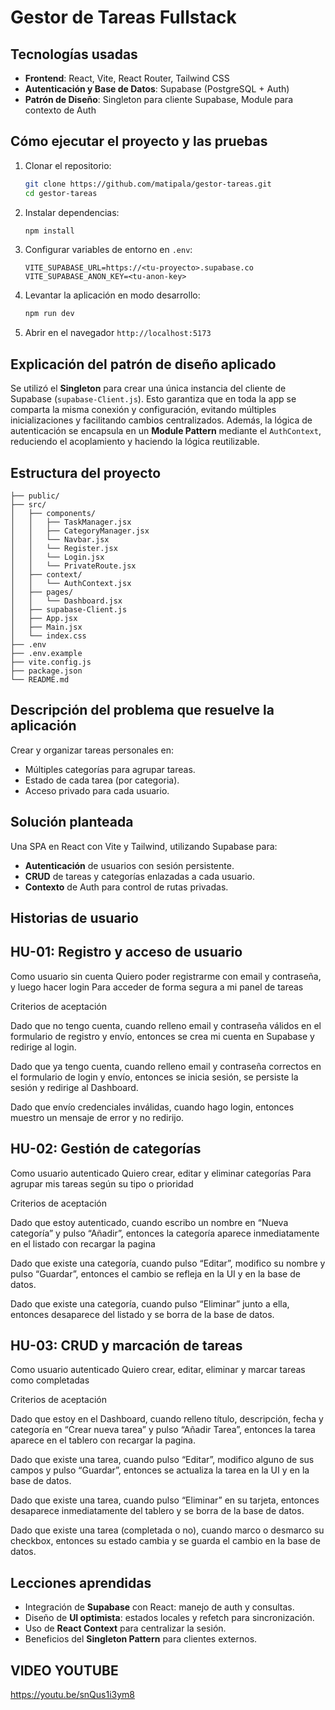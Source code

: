 # Gestor de Tareas Fullstack

## Tecnologías usadas

* **Frontend**: React, Vite, React Router, Tailwind CSS
* **Autenticación y Base de Datos**: Supabase (PostgreSQL + Auth)
* **Patrón de Diseño**: Singleton para cliente Supabase, Module para contexto de Auth

## Cómo ejecutar el proyecto y las pruebas

1. Clonar el repositorio:

   ```bash
   git clone https://github.com/matipala/gestor-tareas.git
   cd gestor-tareas
   ```
2. Instalar dependencias:

   ```bash
   npm install
   ```
3. Configurar variables de entorno en `.env`:

   ```env
   VITE_SUPABASE_URL=https://<tu-proyecto>.supabase.co
   VITE_SUPABASE_ANON_KEY=<tu-anon-key>
   ```
4. Levantar la aplicación en modo desarrollo:

   ```bash
   npm run dev
   ```
5. Abrir en el navegador `http://localhost:5173`


## Explicación del patrón de diseño aplicado

Se utilizó el **Singleton** para crear una única instancia del cliente de Supabase (`supabase-Client.js`).
Esto garantiza que en toda la app se comparta la misma conexión y configuración, evitando múltiples inicializaciones y facilitando cambios centralizados.
Además, la lógica de autenticación se encapsula en un **Module Pattern** mediante el `AuthContext`, reduciendo el acoplamiento y haciendo la lógica reutilizable.

## Estructura del proyecto

```
├── public/
├── src/
│   ├── components/
│   │   ├── TaskManager.jsx
│   │   ├── CategoryManager.jsx
│   │   └── Navbar.jsx
│   │   └── Register.jsx
│   │   └── Login.jsx
│   │   └── PrivateRoute.jsx
│   ├── context/
│   │   └── AuthContext.jsx
│   ├── pages/
│   │   └── Dashboard.jsx
│   ├── supabase-Client.js
│   ├── App.jsx
│   ├── Main.jsx
│   └── index.css
├── .env
├── .env.example
├── vite.config.js
├── package.json
└── README.md
```

## Descripción del problema que resuelve la aplicación

Crear y organizar tareas personales en:

* Múltiples categorías para agrupar tareas.
* Estado de cada tarea (por categoria).
* Acceso privado para cada usuario.

## Solución planteada

Una SPA en React con Vite y Tailwind, utilizando Supabase para:

* **Autenticación** de usuarios con sesión persistente.
* **CRUD** de tareas y categorías enlazadas a cada usuario.
* **Contexto** de Auth para control de rutas privadas.

## Historias de usuario

## HU-01: Registro y acceso de usuario
Como usuario sin cuenta
Quiero poder registrarme con email y contraseña, y luego hacer login
Para acceder de forma segura a mi panel de tareas

Criterios de aceptación

Dado que no tengo cuenta, cuando relleno email y contraseña válidos en el formulario de registro y envío, entonces se crea mi cuenta en Supabase y redirige al login.

Dado que ya tengo cuenta, cuando relleno email y contraseña correctos en el formulario de login y envío, entonces se inicia sesión, se persiste la sesión y redirige al Dashboard.

Dado que envío credenciales inválidas, cuando hago login, entonces muestro un mensaje de error y no redirijo.


## HU-02: Gestión de categorías
Como usuario autenticado
Quiero crear, editar y eliminar categorías
Para agrupar mis tareas según su tipo o prioridad

Criterios de aceptación

Dado que estoy autenticado, cuando escribo un nombre en “Nueva categoría” y pulso “Añadir”, entonces la categoría aparece inmediatamente en el listado con recargar la pagina

Dado que existe una categoría, cuando pulso “Editar”, modifico su nombre y pulso “Guardar”, entonces el cambio se refleja en la UI y en la base de datos.

Dado que existe una categoría, cuando pulso “Eliminar” junto a ella, entonces desaparece del listado y se borra de la base de datos.


## HU-03: CRUD y marcación de tareas
Como usuario autenticado
Quiero crear, editar, eliminar y marcar tareas como completadas

Criterios de aceptación

Dado que estoy en el Dashboard, cuando relleno título, descripción, fecha y categoría en “Crear nueva tarea” y pulso “Añadir Tarea”, entonces la tarea aparece en el tablero con recargar la pagina.

Dado que existe una tarea, cuando pulso “Editar”, modifico alguno de sus campos y pulso “Guardar”, entonces se actualiza la tarea en la UI y en la base de datos.

Dado que existe una tarea, cuando pulso “Eliminar” en su tarjeta, entonces desaparece inmediatamente del tablero y se borra de la base de datos.

Dado que existe una tarea (completada o no), cuando marco o desmarco su checkbox, entonces su estado cambia y se guarda el cambio en la base de datos.



## Lecciones aprendidas

* Integración de **Supabase** con React: manejo de auth y consultas.
* Diseño de **UI optimista**: estados locales y refetch para sincronización.
* Uso de **React Context** para centralizar la sesión.
* Beneficios del **Singleton Pattern** para clientes externos.

## VIDEO YOUTUBE
https://youtu.be/snQus1i3ym8
